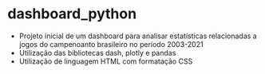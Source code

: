 # dashboard_python

- Projeto inicial de um dashboard para analisar estatísticas relacionadas a jogos do campenoanto brasileiro no período 2003-2021
- Utilização das bibliotecas dash, plotly e pandas
- Utilização de linguagem HTML com formatação CSS
